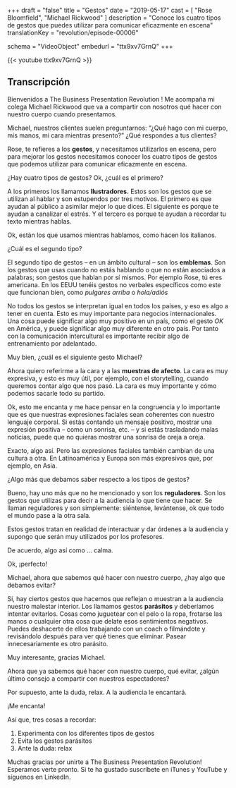+++
draft 		= "false"
title 		= "Gestos"
date		= "2019-05-17"
cast		= [ "Rose Bloomfield", "Michael Rickwood" ]
description = "Conoce los cuatro tipos de gestos que puedes utilizar para comunicar eficazmente en escena"
translationKey  = "revolution/episode-00006"

schema			= "VideoObject"
embedurl			= "ttx9xv7GrnQ"
+++

{{< youtube ttx9xv7GrnQ >}}

## Transcripción

Bienvenidos a The Business Presentation Revolution !
Me acompaña mi colega Michael Rickwood que va a compartir con nosotros qué hacer con nuestro cuerpo cuando presentamos. 

Michael, nuestros clientes suelen preguntarnos: “¿Qué hago con mi cuerpo, mis manos, mi cara mientras presento?” ¿Qué respondes a tus clientes?

Rose, te refieres a los **gestos**, y necesitamos utilizarlos en escena, pero para mejorar los gestos necesitamos conocer los cuatro tipos de gestos que podemos utilizar para comunicar eficazmente en escena.

¿Hay cuatro tipos de gestos? Ok, ¿cuál es el primero?

A los primeros los llamamos **Ilustradores.**
Estos son los gestos que se utilizan al hablar y son estupendos por tres motivos. El primero es que ayudan al público a asimilar mejor lo que dices. El siguiente es porque te ayudan a canalizar el estrés. Y el tercero es porque te ayudan a recordar tu texto mientras hablas.

Ok, están los que usamos mientras hablamos, como hacen los italianos.

¿Cuál es el segundo tipo?

El segundo tipo de gestos – en un ámbito cultural – son los **emblemas**. Son los gestos que usas cuando no estás hablando o que no están asociados a palabras; son gestos que hablan por sí mismos. Por ejemplo Rose, tú eres americana. En los EEUU tenéis gestos no verbales específicos como este que funcionan bien, como *pulgares arriba* o *hola/adiós*

No todos los gestos se interpretan igual en todos los países, y eso es algo a tener en cuenta. Esto es muy importante para negocios internacionales. Una cosa puede significar algo muy positivo en un país, como el gesto *OK* en América, y puede significar algo muy diferente en otro país. Por tanto con la comunicación intercultural es importante recibir algo de entrenamiento por adelantado.

Muy bien, ¿cuál es el siguiente gesto Michael?

Ahora quiero referirme a la cara y a las **muestras de afecto**. La cara es muy expresiva, y esto es muy útil, por ejemplo, con el storytelling, cuando queremos contar algo que nos pasó. La cara es muy importante y cómo podemos sacarle todo su partido.

Ok, esto me encanta y me hace pensar en la congruencia y lo importante que es que nuestras expresiones faciales sean coherentes con nuestro lenguaje corporal. Si estás contando un mensaje positivo, mostrar una expresión positiva – como un sonrisa, etc. – y si estás trasladando malas noticias, puede que no quieras mostrar una sonrisa de oreja a oreja.

Exacto, algo así. Pero las expresiones faciales también cambian de una cultura a otra. En Latinoamérica y Europa son más expresivos que, por ejemplo, en Asia.

¿Algo más que debamos saber respecto a los tipos de gestos?

Bueno, hay uno más que no he mencionado y son los **reguladores**. Son los gestos que utilizas para decir a la audiencia lo que tiene que hacer. Se llaman reguladores y son simplemente: siéntense, levántense, ok que todo el mundo pase a la otra sala.

Estos gestos tratan en realidad de interactuar y dar órdenes a la audiencia y supongo que serán muy utilizados por los profesores. 

De acuerdo, algo así como ... calma.

Ok, ¡perfecto!

Michael, ahora que sabemos qué hacer con nuestro cuerpo, ¿hay algo que debamos evitar?

Sí, hay ciertos gestos que hacemos que reflejan o muestran a la audiencia nuestro malestar interior. Los llamamos gestos **parásitos** y deberíamos intentar evitarlos. Cosas como juguetear con el pelo o la ropa, frotarse las manos *o* cualquier otra cosa que delate esos sentimientos negativos. Puedes deshacerte de ellos trabajando con un coach o filmándote y revisándolo después para ver qué tienes que eliminar. Pasear innecesariamente es otro parásito.

Muy interesante, gracias Michael.

Ahora que ya sabemos qué hacer con nuestro cuerpo, qué evitar, ¿algún último consejo a compartir con nuestros espectadores?

Por supuesto, ante la duda, relax.
A la audiencia le encantará.

¡Me encanta! 

Así que, tres cosas a recordar:

1. Experimenta con los diferentes tipos de gestos
1. Evita los gestos parásitos
1. Ante la duda: relax

Muchas gracias por unirte a The Business Presentation Revolution! Esperamos verte pronto. Si te ha gustado suscríbete en iTunes y YouTube y síguenos en LinkedIn.
